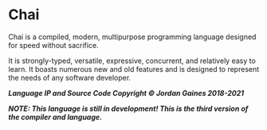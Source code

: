 # Chai

Chai is a compiled, modern, multipurpose programming language designed for speed
without sacrifice.

It is strongly-typed, versatile, expressive, concurrent, and relatively easy to learn.
It boasts numerous new and old features and is designed to represent the needs of any software developer.

***Language IP and Source Code Copyright &copy; Jordan Gaines 2018-2021***

***NOTE: This language is still in development! This is the third version of the compiler and language.***
